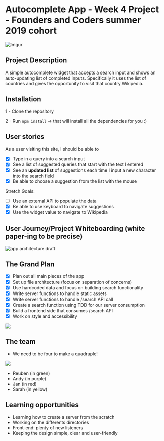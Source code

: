 # Autocomplete App - Week 4 Project - Founders and Coders summer 2019 cohort
![Imgur](https://i.imgur.com/2c6zKI2.png)
## Project Description
A simple autocomplete widget that accepts a search input and shows an auto-updating list of completed inputs.
Specifically it uses the list of countries and gives the opportunity to visit that country Wikipedia.

## Installation

1 - Clone the repository

2 - Run `npm install` -> that will install all the dependencies for you :)

## User stories 

As a user visiting this site, I should be able to
- [x] Type in a query into a search input
- [x] See a list of suggested queries that start with the text I entered
- [x] See an **updated list** of suggestions each time I input a new character into the search field
- [x] Be able to choose a suggestion from the list with the mouse

Stretch Goals:
- [ ] Use an external API to populate the data
- [x] Be able to use keyboard to navigate suggestions
- [x] Use the widget value to navigate to Wikipedia

## User Journey/Project Whiteboarding (white paper-ing to be precise)

![app architecture draft](https://i.imgur.com/yLF5mKH.jpg)

## The Grand Plan

- [x] Plan out all main pieces of the app
- [x] Set up file architecture (focus on separation of concerns)
- [x] Use hardcoded data and focus on building search functionality
- [x] Write server functions to handle static assets
- [x] Write server functions to handle /search API call
- [x] Create a search function using TDD for our server consumption
- [x] Build a frontend side that consumes /search API
- [x] Work on style and accessibility

![](https://camo.githubusercontent.com/2a314c10d0ee56ded27bbecd9e7541a5307b8b3a/68747470733a2f2f692e696d6775722e636f6d2f4143314e6473792e706e67)


## The team

- We need to be four to make a quadruple!

![](https://media.giphy.com/media/7J7lzuNFHfvqUd52hF/giphy.gif)

  * Reuben (in green)
  * Andy (in purple)
  * Jan (in red)
  * Sarah (in yellow)
  
## Learning opportunities

- Learning how to create a server from the scratch
- Working on the differents directories
- Front-end: plenty of new listeners 
- Keeping the design simple, clear and user-friendly
